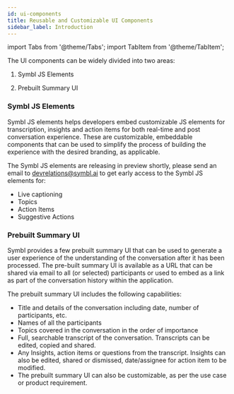 ```yaml
---
id: ui-components
title: Reusable and Customizable UI Components
sidebar_label: Introduction
---
```


import Tabs from '@theme/Tabs';
import TabItem from '@theme/TabItem';


The UI components can be widely divided into two areas:

1. Symbl JS Elements

2. Prebuilt Summary UI

### Symbl JS Elements
Symbl JS elements helps developers embed customizable JS elements for transcription, insights and action items for both real-time and post conversation experience. These are customizable, embeddable components that can be used to simplify the process of building the experience with the desired branding, as applicable.

The Symbl JS elements are releasing in preview shortly, please send an email to devrelations@symbl.ai to get early access to the Symbl JS elements for:

* Live captioning
* Topics
* Action Items
* Suggestive Actions

### Prebuilt Summary UI
Symbl provides a few prebuilt summary UI that can be used to generate a user experience of the understanding of the conversation after it has been processed. The pre-built summary UI is available as a URL that can be shared via email to all (or selected) participants or used to embed as a link as part of the conversation history within the application.

The prebuilt summary UI includes the following capabilities:

* Title and details of the conversation including date, number of participants, etc.
* Names of all the participants
* Topics covered in the conversation in the order of importance
* Full, searchable transcript of the conversation. Transcripts can be edited, copied and shared.
* Any Insights, action items or questions from the transcript. Insights can also be edited, shared or dismissed, date/assignee for action item to be modified.
* The prebuilt summary UI can also be customizable, as per the use case or product requirement.
